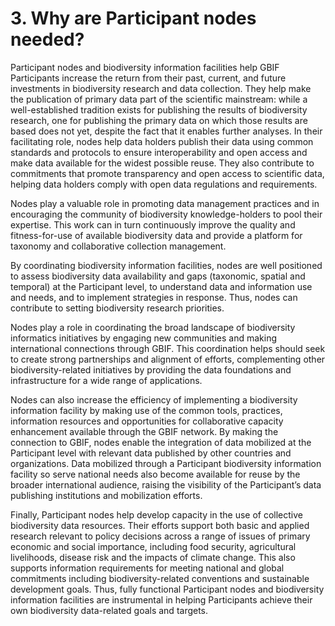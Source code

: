 # 3. Why are Participant nodes needed?

Participant nodes and biodiversity information facilities help GBIF Participants increase the return from their past, current, and future investments in biodiversity research and data collection. They help make the publication of primary data part of the scientific mainstream: while a well-established tradition exists for publishing the results of biodiversity research, one for publishing the primary data on which those results are based does not yet, despite the fact that it enables further analyses. In their facilitating role, nodes help data holders publish their data using common standards and protocols to ensure interoperability and open access and make data available for the widest possible reuse. They also contribute to commitments that promote transparency and open access to scientific data, helping data holders comply with open data regulations and requirements. 

Nodes play a valuable role in promoting data management practices and in encouraging the community of biodiversity knowledge-holders to pool their expertise. This work can in turn continuously improve the quality and fitness-for-use of available biodiversity data and provide a platform for taxonomy and collaborative collection management. 

By coordinating biodiversity information facilities, nodes are well positioned to assess biodiversity data availability and gaps \(taxonomic, spatial and temporal\) at the Participant level, to understand data and information use and needs, and to implement strategies in response. Thus, nodes can contribute to setting biodiversity research priorities.  

Nodes play a role in coordinating the broad landscape of biodiversity informatics initiatives by engaging new communities and making international connections through GBIF. This coordination helps should seek to create strong partnerships and alignment of efforts, complementing other biodiversity-related initiatives by providing the data foundations and infrastructure for a wide range of applications. 

Nodes can also increase the efficiency of implementing a biodiversity information facility by making use of the common tools, practices, information resources and opportunities for collaborative capacity enhancement available through the GBIF network. By making the connection to GBIF, nodes enable the integration of data mobilized at the Participant level with relevant data published by other countries and organizations. Data mobilized through a Participant biodiversity information facility so serve national needs also become available for reuse by the broader international audience, raising the visibility of the Participant’s data publishing institutions and mobilization efforts.  

Finally, Participant nodes help develop capacity in the use of collective biodiversity data resources. Their efforts support both basic and applied research relevant to policy decisions across a range of issues of primary economic and social importance, including food security, agricultural livelihoods, disease risk and the impacts of climate change.  This also supports information requirements for meeting national and global commitments including biodiversity-related conventions and sustainable development goals. Thus, fully functional Participant nodes and biodiversity information facilities are instrumental in helping Participants achieve their own biodiversity data-related goals and targets.

